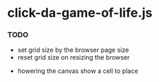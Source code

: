 # click-da-game-of-life.js

### TODO
+ set grid size by the browser page size
+ reset grid size on resizing the browser
- howering the canvas show a cell to place
